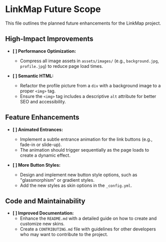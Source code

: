 # LinkMap Future Scope

This file outlines the planned future enhancements for the LinkMap project.

## High-Impact Improvements

-   **[ ] Performance Optimization:**
    -   Compress all image assets in `assets/images/` (e.g., `background.jpg`, `profile.jpg`) to reduce page load times.

-   **[ ] Semantic HTML:**
    -   Refactor the profile picture from a `div` with a background image to a proper `<img>` tag.
    -   Ensure the `<img>` tag includes a descriptive `alt` attribute for better SEO and accessibility.

## Feature Enhancements

-   **[ ] Animated Entrances:**
    -   Implement a subtle entrance animation for the link buttons (e.g., fade-in or slide-up).
    -   The animation should trigger sequentially as the page loads to create a dynamic effect.

-   **[ ] More Button Styles:**
    -   Design and implement new button style options, such as "glassmorphism" or gradient styles.
    -   Add the new styles as skin options in the `_config.yml`.

## Code and Maintainability

-   **[ ] Improved Documentation:**
    -   Enhance the `README.md` with a detailed guide on how to create and customize new skins.
    -   Create a `CONTRIBUTING.md` file with guidelines for other developers who may want to contribute to the project.
